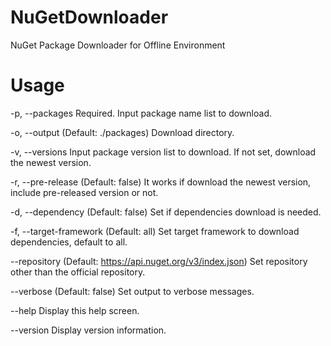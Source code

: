 # NuGetDownloader
NuGet Package Downloader for Offline Environment

# Usage
  -p, --packages            Required. Input package name list to download.

  -o, --output              (Default: ./packages) Download directory.

  -v, --versions            Input package version list to download. If not set, download the newest version.

  -r, --pre-release         (Default: false) It works if download the newest version, include pre-released version or
                            not.

  -d, --dependency          (Default: false) Set if dependencies download is needed.

  -f, --target-framework    (Default: all) Set target framework to download dependencies, default to all.

  --repository              (Default: https://api.nuget.org/v3/index.json) Set repository other than the official
                            repository.

  --verbose                 (Default: false) Set output to verbose messages.

  --help                    Display this help screen.

  --version                 Display version information.
